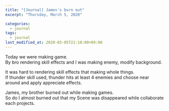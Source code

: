 ```yaml
---
title: "[Journal] James's burn out"
excerpt: "Thursday, March 5, 2020"

categories:
  - journal
tags:
  - journal
last_modified_at: 2020-03-05T22:10:00+09:00
---
```


Today we were making game.  
By bro rendering skill effects and I was making enemy, modify background.  

It was hard to rendering skill effects that making whole things.  
If thunder skill used, thunder hits at least 4 enemies and choose near around and apply appreciate effects.  

James, my brother burned out while making games.  
So do I almost burned out that my Scene was disappeared while collaborate each projects.
